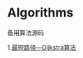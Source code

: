 # Algorithms
备用算法源码

1.[最短路径—Dijkstra算法](https://github.com/1065585676/Algorithms/blob/master/Dijkstra)
